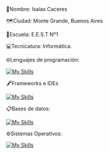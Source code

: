 🐢Nombre: Isaias Caceres

🗺️Ciudad: Monte Grande, Buenos Aires

🏫Escuela: E.E.S.T N°1

💻Tecnicatura: Informática.

🌐Lenguajes de programación:

[![My Skills](https://skillicons.dev/icons?i=js,html,css,php,java,python,cpp,c,cs)](https://skillicons.dev)

🖋️Frameworks e IDEs

[![My Skills](https://skillicons.dev/icons?i=django,bootstrap,laravel,pycharm,arduino,vscode,visualstudio,netbeans)](https://skillicons.dev)

📋Bases de datos:

[![My Skills](https://skillicons.dev/icons?i=mysql,sqlite)](https://skillicons.dev)

⚙️Sistemas Operativos:

[![My Skills](https://skillicons.dev/icons?i=windows,linux,debian,kali)](https://skillicons.dev)

